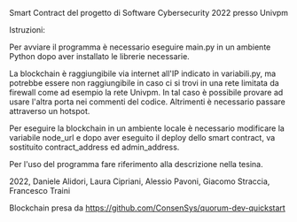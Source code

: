 Smart Contract del progetto di Software Cybersecurity 2022 presso Univpm

Istruzioni:

Per avviare il programma è necessario eseguire main.py in un ambiente Python dopo aver installato le librerie necessarie.

La blockchain è raggiungibile via internet all'IP indicato in variabili.py, ma potrebbe essere non raggiungibile in caso ci si trovi in una rete limitata da firewall come ad esempio la rete Univpm. In tal caso è possibile provare ad usare l'altra porta nei commenti del codice. Altrimenti è necessario passare attraverso un hotspot.

Per eseguire la blockchain in un ambiente locale è necessario modificare la variabile node_url e dopo aver eseguito il deploy dello smart contract, va sostituito contract_address ed admin_address.

Per l'uso del programma fare riferimento alla descrizione nella tesina.


2022, Daniele Alidori, Laura Cipriani, Alessio Pavoni, Giacomo Straccia, Francesco Traini

Blockchain presa da https://github.com/ConsenSys/quorum-dev-quickstart
